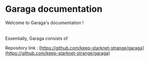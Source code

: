 # Garaga documentation

Welcome to Garaga's documentation ! \
\
\
Essentially, Garaga consists of&#x20;

Repository link : [https://github.com/keep-starknet-strange/garaga](https://github.com/keep-starknet-strange/garaga)
